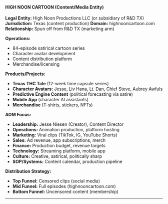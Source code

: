 #### **HIGH NOON CARTOON (Content/Media Entity)**

**Legal Entity:** High Noon Productions LLC (or subsidiary of R&D TX)
**Jurisdiction:** Texas (content production)
**Domain:** highnooncartoon.com
**Relationship:** Spun off from R&D TX (marketing arm)

**Operations:**

- 84-episode satirical cartoon series
- Character avatar development
- Content distribution platform
- Merchandise/licensing

**Products/Projects:**

- **Texas THC Tale** (12-week time capsule series)
- **Character Avatars:** Jesse, Liv Hana, Lt. Dan, Chief Steve, Aubrey Awfuls
- **Predictive Engine Content** (political forecasting via satire)
- **Mobile App** (character AI assistants)
- **Merchandise** (T-shirts, stickers, NFTs)

**AOM Focus:**

- **Leadership:** Jesse Niesen (Creator), Content Director
- **Operations:** Animation production, platform hosting
- **Marketing:** Viral clips (TikTok, IG, YouTube Shorts)
- **Sales:** Ad revenue, app subscriptions, merch
- **Finance:** Production budget, revenue targets
- **Technology:** Streaming platform, mobile app
- **Culture:** Creative, satirical, politically sharp
- **SOP/Systems:** Content calendar, production pipeline

**Distribution Strategy:**

- **Top Funnel:** Censored clips (social media)
- **Mid Funnel:** Full episodes (highnooncartoon.com)
- **Bottom Funnel:** Uncensored content (membership)

---
